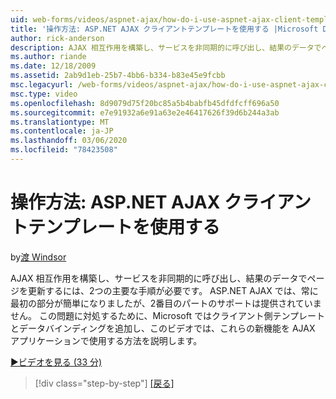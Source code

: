 ```yaml
---
uid: web-forms/videos/aspnet-ajax/how-do-i-use-aspnet-ajax-client-templates
title: '操作方法: ASP.NET AJAX クライアントテンプレートを使用する |Microsoft Docs'
author: rick-anderson
description: AJAX 相互作用を構築し、サービスを非同期的に呼び出し、結果のデータでページを更新するには、2つの主要な手順が必要です。 ASP.NET AJAX h...
ms.author: riande
ms.date: 12/18/2009
ms.assetid: 2ab9d1eb-25b7-4bb6-b334-b83e45e9fcbb
msc.legacyurl: /web-forms/videos/aspnet-ajax/how-do-i-use-aspnet-ajax-client-templates
msc.type: video
ms.openlocfilehash: 8d9079d75f20bc85a5b4babfb45dfdfcff696a50
ms.sourcegitcommit: e7e91932a6e91a63e2e46417626f39d6b244a3ab
ms.translationtype: MT
ms.contentlocale: ja-JP
ms.lasthandoff: 03/06/2020
ms.locfileid: "78423508"
---
```

# <a name="how-do-i-use-aspnet-ajax-client-templates"></a>操作方法: ASP.NET AJAX クライアントテンプレートを使用する

by[渡 Windsor](https://twitter.com/robwindsor)

AJAX 相互作用を構築し、サービスを非同期的に呼び出し、結果のデータでページを更新するには、2つの主要な手順が必要です。 ASP.NET AJAX では、常に最初の部分が簡単になりましたが、2番目のパートのサポートは提供されていません。 この問題に対処するために、Microsoft ではクライアント側テンプレートとデータバインディングを追加し、このビデオでは、これらの新機能を AJAX アプリケーションで使用する方法を説明します。

[&#9654;ビデオを見る (33 分)](https://channel9.msdn.com/Blogs/ASP-NET-Site-Videos/how-do-i-use-aspnet-ajax-client-templates)

> [!div class="step-by-step"]
> [[戻る]](how-do-i-customize-error-handling-for-the-aspnet-ajax-updatepanel.md)
